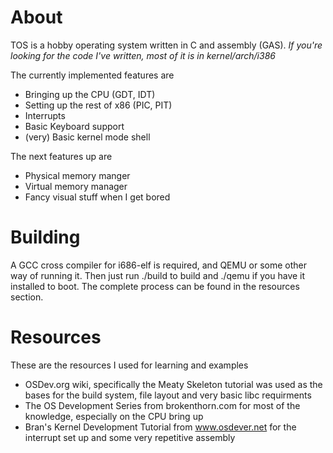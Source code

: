 About
=====
TOS is a hobby operating system written in C and assembly (GAS).
*If you're looking for the code I've written, most of it is in kernel/arch/i386*

The currently implemented features are
* Bringing up the CPU (GDT, IDT)
* Setting up the rest of x86 (PIC, PIT)
* Interrupts
* Basic Keyboard support
* (very) Basic kernel mode shell

The next features up are
* Physical memory manger
* Virtual memory manager
* Fancy visual stuff when I get bored

Building
========
A GCC cross compiler for i686-elf is required, and QEMU or some other way of running it.
Then just run ./build to build and ./qemu if you have it installed to boot. The complete
process can be found in the resources section.

Resources
=========
These are the resources I used for learning and examples
* OSDev.org wiki, specifically the Meaty Skeleton
tutorial was used as the bases for the build system,
file layout and very basic libc requirments
* The OS Development Series from brokenthorn.com for
most of the knowledge, especially on the CPU bring up
* Bran's Kernel Development Tutorial from www.osdever.net
for the interrupt set up and some very repetitive assembly
